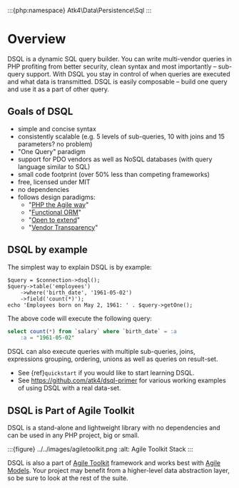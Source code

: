 :::{php:namespace} Atk4\Data\Persistence\Sql
:::

# Overview

DSQL is a dynamic SQL query builder. You can write multi-vendor queries in PHP
profiting from better security, clean syntax and most importantly – sub-query
support. With DSQL you stay in control of when queries are executed and what
data is transmitted. DSQL is easily composable – build one query and use it as
a part of other query.

## Goals of DSQL

- simple and concise syntax
- consistently scalable (e.g. 5 levels of sub-queries, 10 with joins and 15
  parameters? no problem)
- "One Query" paradigm
- support for PDO vendors as well as NoSQL databases (with query language
  similar to SQL)
- small code footprint (over 50% less than competing frameworks)
- free, licensed under MIT
- no dependencies
- follows design paradigms:
  - "[PHP the Agile way](https://github.com/atk4/dsql/wiki/PHP-the-Agile-way)"
  - "[Functional ORM](https://github.com/atk4/dsql/wiki/Functional-ORM)"
  - "[Open to extend](https://github.com/atk4/dsql/wiki/Open-to-Extend)"
  - "[Vendor Transparency](https://github.com/atk4/dsql/wiki/Vendor-Transparency)"

## DSQL by example

The simplest way to explain DSQL is by example:

```
$query = $connection->dsql();
$query->table('employees')
    ->where('birth_date', '1961-05-02')
    ->field('count(*)');
echo 'Employees born on May 2, 1961: ' . $query->getOne();
```

The above code will execute the following query:

```sql
select count(*) from `salary` where `birth_date` = :a
    :a = "1961-05-02"
```

DSQL can also execute queries with multiple sub-queries, joins, expressions
grouping, ordering, unions as well as queries on result-set.

- See {ref}`quickstart` if you would like to start learning DSQL.
- See https://github.com/atk4/dsql-primer for various working
  examples of using DSQL with a real data-set.

## DSQL is Part of Agile Toolkit

DSQL is a stand-alone and lightweight library with no dependencies and can be
used in any PHP project, big or small.

:::{figure} ../../images/agiletoolkit.png
:alt: Agile Toolkit Stack
:::

DSQL is also a part of [Agile Toolkit](https://atk4.org/) framework and works best with
[Agile Models](https://github.com/atk4/models). Your project may benefit from a higher-level data abstraction
layer, so be sure to look at the rest of the suite.
